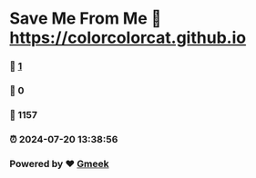 # Save Me From Me :link: https://colorcolorcat.github.io 
### :page_facing_up: [1](https://colorcolorcat.github.io/tag.html) 
### :speech_balloon: 0 
### :hibiscus: 1157 
### :alarm_clock: 2024-07-20 13:38:56 
### Powered by :heart: [Gmeek](https://github.com/Meekdai/Gmeek)
